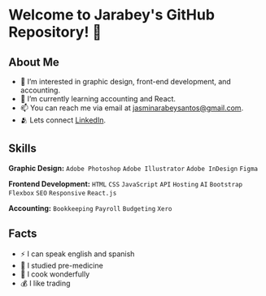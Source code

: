 # Welcome to Jarabey's GitHub Repository! 👋

## About Me
- 👀 I’m interested in graphic design, front-end development, and accounting.
- 🌱 I’m currently learning accounting and React.
- 📫 You can reach me via email at jasminarabeysantos@gmail.com.
- 🫂 Lets connect [LinkedIn](https://www.linkedin.com/in/jasmin-santos-493a8925b?utm_source=share&utm_campaign=share_via&utm_content=profile&utm_medium=android_app/).

## Skills

**Graphic Design:** `Adobe Photoshop` `Adobe Illustrator` `Adobe InDesign` `Figma`

**Frontend Development:** `HTML` `CSS` `JavaScript` `API` `Hosting` `AI` `Bootstrap` `Flexbox` `SEO` `Responsive` `React.js`

**Accounting:** `Bookkeeping` `Payroll` `Budgeting` `Xero`


## Facts
- ⚡ I can speak english and spanish
- 💉 I studied pre-medicine
- 🥑 I cook wonderfully
- 💰 I like trading 
